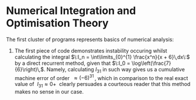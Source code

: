 # Numerical Integration and Optimisation Theory

The first cluster of programs represents basics of numerical analysis:
1. The first piece of code demonstrates instability occuring whilst calculating the integral $\:I_n = \int\limits_{0}^{1} \frac{x^n}{x + 6}\,dx\:$ by a direct recurrent method, given that $\:I_0 = \log\left(\frac{7}{6}\right)\,$. Namely, calculating $I_{31}$ in such way gives us a cumulative machine error of order $\:\approx (-6)^{31}\,$, which in comparison to the real exact value of $\:I_{31} \approx 0+\:$ clearly persuades a courteous reader that this method makes no sense in our case.
